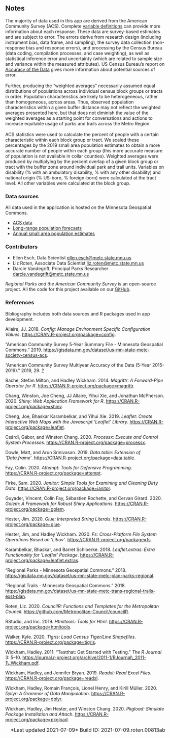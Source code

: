 
## Notes

The majority of data used in this app are derived from the American
Community Survey (ACS). Complete
<a href="https://www2.census.gov/programs-surveys/acs/tech_docs/subject_definitions/2019_ACSSubjectDefinitions.pdf" target="_blank">variable
definitions</a> can provide more information about each response. These
data are survey-based estimates and are subject to error. The errors
derive from research design (including instrument bias, data frame, and
sampling), the survey data collection (non-response bias and response
errors), and processing by the Census Bureau (data coding, compilation
processes, and case weighting), as well as statistical inference error
and uncertainty (which are related to sample size and variance within
the measured attributes). US Census Bureau’s report on
<a href="https://www2.census.gov/programs-surveys/acs/tech_docs/accuracy/MultiyearACSAccuracyofData2017.pdf?#" target="_blank">Accuracy
of the Data</a> gives more information about potential sources of
error.  
<br> Further, producing the “weighted averages” necessarily assumed
equal distributions of populations across individual census block groups
or tracts in order. Population characteristics are likely to be
heterogeneous, rather than homogeneous, across areas. Thus, observed
population characteristics within a given buffer distance may not
reflect the weighted averages presented here, but that does not diminish
the value of the weighted averages as a starting point for conversations
and actions to increase equitable usage of parks and trails across the
Metro Region. <br></br> ACS statistics were used to calculate the
percent of people with a certain characteristic within each block group
or tract. We scaled these percentages by the 2019 small area population
estimates to obtain a more accurate number of people within each group
(this more accurate measure of population is not available in collar
counties). Weighted averages were produced by multiplying by the percent
overlap of a given block group or tract with the buffer zone around
individual park and trail units. Variables on disability (% with an
ambulatory disability, % with any other disability) and national origin
(% US-born, % foreign-born) were calculated at the tract level. All
other variables were calculated at the block group.

### Data sources

All data used in the application is hosted on the Minnesota Geospatial
Commons.

-   <a href="https://gisdata.mn.gov/dataset/us-mn-state-metc-society-census-acs" target="_blank">ACS
    data</a>
-   <a href="https://gisdata.mn.gov/dataset/us-mn-state-metc-trans-anlys-zones-frcst-taz-com" target="_blank">Long-range
    population forecasts</a>
-   <a href="https://gisdata.mn.gov/dataset/us-mn-state-metc-society-small-area-estimates" target="_blank">Annual
    small area population estimates</a>

### Contributors

-   Ellen Esch, Data Scientist
    [ellen.esch@metc.state.mnu.us](mailto:ellen.esch@metc.state.mn.us)
-   Liz Roten, Associate Data Scientist <liz.roten@metc.state.mn.us>  
-   Darcie Vandegrift, Principal Parks Researcher
    <darcie.vandegrift@metc.state.mn.us>

*Regional Parks and the American Community Survey* is an open-source
project. All the code for this project available on our
<a href="https://github.com/Metropolitan-Council/regionalparks.acs" target="_blank">GitHub</a>.

### References

Bibliography includes both data sources and R packages used in app
development.

<div id="refs" class="references">

<div id="ref-config">

<p>
Allaire, JJ. 2018. <em>Config: Manage Environment Specific Configuration
Values</em>.
<a href="https://CRAN.R-project.org/package=config" class="uri">https://CRAN.R-project.org/package=config</a>.
</p>

</div>

<div id="ref-noauthor_american">

<p>
“American Community Survey 5-Year Summary File - Minnesota Geospatial
Commons.” 2019.
<a href="https://gisdata.mn.gov/dataset/us-mn-state-metc-society-census-acs" class="uri">https://gisdata.mn.gov/dataset/us-mn-state-metc-society-census-acs</a>.
</p>

</div>

<div id="ref-noauthor_american-1">

<p>
“American Community Survey Multiyear Accuracy of the Data (5-Year
2015-2019).” 2019, 29.
<a href="https://www2.census.gov/programs-surveys/acs/tech_docs/accuracy/ACS_Accuracy_of_Data_2018.pdf?" class="uri"><https://www2.census.gov/programs-surveys/acs/tech_docs/accuracy/ACS_Accuracy_of_Data_2018.pdf>?</a>
</p>

</div>

<div id="ref-magrittr">

<p>
Bache, Stefan Milton, and Hadley Wickham. 2014. <em>Magrittr: A
Forward-Pipe Operator for R</em>.
<a href="https://CRAN.R-project.org/package=magrittr" class="uri">https://CRAN.R-project.org/package=magrittr</a>.
</p>

</div>

<div id="ref-shiny">

<p>
Chang, Winston, Joe Cheng, JJ Allaire, Yihui Xie, and Jonathan
McPherson. 2020. <em>Shiny: Web Application Framework for R</em>.
<a href="https://CRAN.R-project.org/package=shiny" class="uri">https://CRAN.R-project.org/package=shiny</a>.
</p>

</div>

<div id="ref-leaflet">

<p>
Cheng, Joe, Bhaskar Karambelkar, and Yihui Xie. 2019. <em>Leaflet:
Create Interactive Web Maps with the Javascript ’Leaflet’ Library</em>.
<a href="https://CRAN.R-project.org/package=leaflet" class="uri">https://CRAN.R-project.org/package=leaflet</a>.
</p>

</div>

<div id="ref-processx">

<p>
Csárdi, Gábor, and Winston Chang. 2020. <em>Processx: Execute and
Control System Processes</em>.
<a href="https://CRAN.R-project.org/package=processx" class="uri">https://CRAN.R-project.org/package=processx</a>.
</p>

</div>

<div id="ref-data.table">

<p>
Dowle, Matt, and Arun Srinivasan. 2019. <em>Data.table: Extension of
‘Data.frame‘</em>.
<a href="https://CRAN.R-project.org/package=data.table" class="uri">https://CRAN.R-project.org/package=data.table</a>.
</p>

</div>

<div id="ref-attempt">

<p>
Fay, Colin. 2020. <em>Attempt: Tools for Defensive Programming</em>.
<a href="https://CRAN.R-project.org/package=attempt" class="uri">https://CRAN.R-project.org/package=attempt</a>.
</p>

</div>

<div id="ref-janitor">

<p>
Firke, Sam. 2020. <em>Janitor: Simple Tools for Examining and Cleaning
Dirty Data</em>.
<a href="https://CRAN.R-project.org/package=janitor" class="uri">https://CRAN.R-project.org/package=janitor</a>.
</p>

</div>

<div id="ref-golem">

<p>
Guyader, Vincent, Colin Fay, Sébastien Rochette, and Cervan Girard.
2020. <em>Golem: A Framework for Robust Shiny Applications</em>.
<a href="https://CRAN.R-project.org/package=golem" class="uri">https://CRAN.R-project.org/package=golem</a>.
</p>

</div>

<div id="ref-glue">

<p>
Hester, Jim. 2020. <em>Glue: Interpreted String Literals</em>.
<a href="https://CRAN.R-project.org/package=glue" class="uri">https://CRAN.R-project.org/package=glue</a>.
</p>

</div>

<div id="ref-fs">

<p>
Hester, Jim, and Hadley Wickham. 2020. <em>Fs: Cross-Platform File
System Operations Based on ’Libuv’</em>.
<a href="https://CRAN.R-project.org/package=fs" class="uri">https://CRAN.R-project.org/package=fs</a>.
</p>

</div>

<div id="ref-leaflet.extras">

<p>
Karambelkar, Bhaskar, and Barret Schloerke. 2018. <em>Leaflet.extras:
Extra Functionality for ’Leaflet’ Package</em>.
<a href="https://CRAN.R-project.org/package=leaflet.extras" class="uri">https://CRAN.R-project.org/package=leaflet.extras</a>.
</p>

</div>

<div id="ref-noauthor_regional">

<p>
“Regional Parks - Minnesota Geospatial Commons.” 2018.
<a href="https://gisdata.mn.gov/dataset/us-mn-state-metc-plan-parks-regional" class="uri">https://gisdata.mn.gov/dataset/us-mn-state-metc-plan-parks-regional</a>.
</p>

</div>

<div id="ref-noauthor_regional-1">

<p>
“Regional Trails - Minnesota Geospatial Commons.” 2018.
<a href="https://gisdata.mn.gov/dataset/us-mn-state-metc-trans-regional-trails-exst-plan" class="uri">https://gisdata.mn.gov/dataset/us-mn-state-metc-trans-regional-trails-exst-plan</a>.
</p>

</div>

<div id="ref-councilR">

<p>
Roten, Liz. 2020. <em>CouncilR: Functions and Templates for the
Metropolitan Council</em>.
<a href="https://github.com/Metropolitan-Council/councilR" class="uri">https://github.com/Metropolitan-Council/councilR</a>.
</p>

</div>

<div id="ref-htmltools">

<p>
RStudio, and Inc. 2019. <em>Htmltools: Tools for Html</em>.
<a href="https://CRAN.R-project.org/package=htmltools" class="uri">https://CRAN.R-project.org/package=htmltools</a>.
</p>

</div>

<div id="ref-tigris">

<p>
Walker, Kyle. 2020. <em>Tigris: Load Census Tiger/Line Shapefiles</em>.
<a href="https://CRAN.R-project.org/package=tigris" class="uri">https://CRAN.R-project.org/package=tigris</a>.
</p>

</div>

<div id="ref-testthat">

<p>
Wickham, Hadley. 2011. “Testthat: Get Started with Testing.” <em>The R
Journal</em> 3: 5–10.
<a href="https://journal.r-project.org/archive/2011-1/RJournal_2011-1_Wickham.pdf" class="uri">https://journal.r-project.org/archive/2011-1/RJournal\_2011-1\_Wickham.pdf</a>.
</p>

</div>

<div id="ref-readxl">

<p>
Wickham, Hadley, and Jennifer Bryan. 2019. <em>Readxl: Read Excel
Files</em>.
<a href="https://CRAN.R-project.org/package=readxl" class="uri">https://CRAN.R-project.org/package=readxl</a>.
</p>

</div>

<div id="ref-dplyr">

<p>
Wickham, Hadley, Romain François, Lionel Henry, and Kirill Müller. 2020.
<em>Dplyr: A Grammar of Data Manipulation</em>.
<a href="https://CRAN.R-project.org/package=dplyr" class="uri">https://CRAN.R-project.org/package=dplyr</a>.
</p>

</div>

<div id="ref-pkgload">

<p>
Wickham, Hadley, Jim Hester, and Winston Chang. 2020. <em>Pkgload:
Simulate Package Installation and Attach</em>.
<a href="https://CRAN.R-project.org/package=pkgload" class="uri">https://CRAN.R-project.org/package=pkgload</a>.
</p>

</div>

</div>

<right style="font-size: 1rem; text-align: right; display: block;">
*Last updated 2021-07-09*  
Build ID: 2021-07-09.roten.00813ab  
</right>
